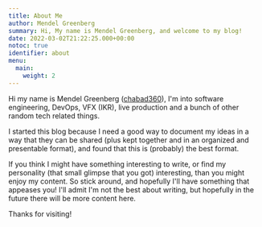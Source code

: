```yaml
---
title: About Me
author: Mendel Greenberg
summary: Hi, My name is Mendel Greenberg, and welcome to my blog!
date: 2022-03-02T21:22:25.000+00:00
notoc: true
identifier: about
menu:
  main:
    weight: 2
---
```


Hi my name is Mendel Greenberg ([chabad360](https://github.com/chabad360)), I'm into software engineering, DevOps, VFX (IKR), live production
and a bunch of other random tech related things.

I started this blog because I need a good way to document my ideas in a way that they can be shared
(plus kept together and in an organized and presentable format), and found that this is (probably) the best format.

If you think I might have something interesting to write, or find my personality (that small glimpse that you got) interesting,
than you might enjoy my content. So stick around, and hopefully I'll have something that appeases you!
I'll admit I'm not the best about writing, but hopefully in the future there will be more content here.

Thanks for visiting!

